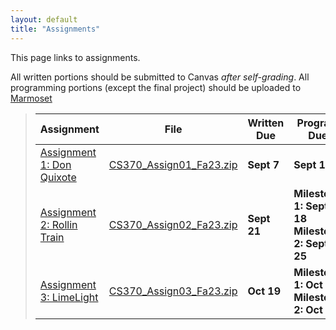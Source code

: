 ```yaml
---
layout: default
title: "Assignments"
---
```


This page links to assignments.

All written portions should be submitted to Canvas *after self-grading*. All programming portions (except the final project) should be uploaded to [Marmoset](https://cs.ycp.edu/marmoset/)

> Assignment | File | Written Due | Program Due | Solutions |
> ---------- | ---- | ----------- | ----------- | --------- |
> [Assignment 1: Don Quixote](assign01.html)       | [CS370\_Assign01\_Fa23.zip](src/CS370_Assign01_Fa23.zip) | **Sept 7**  | **Sept 11** |  |
> [Assignment 2: Rollin Train](assign02.html)      | [CS370\_Assign02\_Fa23.zip](src/CS370_Assign02_Fa23.zip) | **Sept 21** | **Milestone 1: Sept 18** <br /> **Milestone 2: Sept 25** | |
> [Assignment 3: LimeLight](assign03.html)         | [CS370\_Assign03\_Fa23.zip](src/CS370_Assign03_Fa23.zip) | **Oct 19**  | **Milestone 1: Oct 6** <br /> **Milestone 2: Oct 23** |  |

<!--
> [Assignment 4: WalkingMan](assign04.html)        | [CS370_Assign04.zip](src/CS370_Assign04.zip) | **Nov 11**  | **Milestone 1: Nov 4** <br /> **Milestone 2: Nov 15** | [assign04sol.pdf](sol/assign04sol.pdf)|
> [Final Project: Think Inside the Box](project.html) <br /> [Evaluation Form](CS370_Final_Project_eval.docx) | [CS370_Project.zip](src/CS370_Project.zip) | |  <br /> **Milestone 1: Oct 14** <br /> **Milestone 2: Nov 9** | |
-->